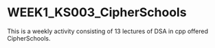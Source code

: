# WEEK1_KS003_CipherSchools
This is a weekly activity consisting of 13 lectures of DSA in cpp offered CipherSchools.
